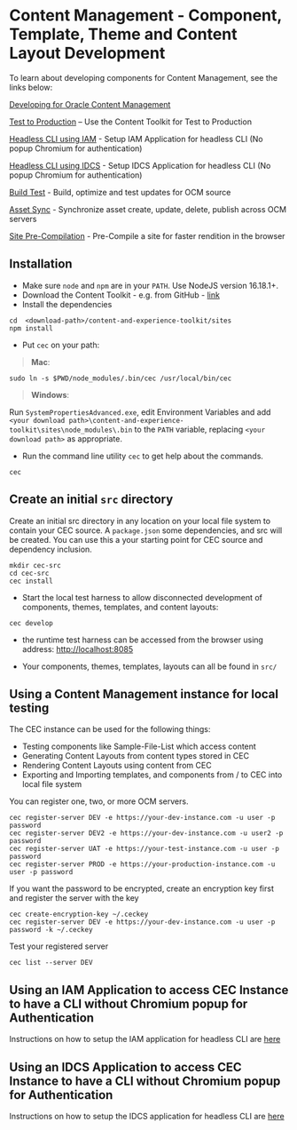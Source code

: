 # Content Management - Component, Template, Theme and Content Layout Development

To learn about developing components for Content Management, see the links below:

[Developing for Oracle Content Management](
https://docs.oracle.com/en/cloud/paas/content-cloud/developer/develop-oracle-content-and-experience-toolkit.html )

[Test to Production](doc/T2P.md) – Use the Content Toolkit for Test to Production

[Headless CLI using IAM](doc/IAM-App.md) - Setup IAM Application for headless CLI (No popup Chromium for authentication)

[Headless CLI using IDCS](doc/IDCS-App.md) - Setup IDCS Application for headless CLI (No popup Chromium for authentication)

[Build Test](doc/Build-Test.md) - Build, optimize and test updates for OCM source

[Asset Sync](doc/AssetSync.md) - Synchronize asset create, update, delete, publish across OCM servers

[Site Pre-Compilation](doc/compiler.md) - Pre-Compile a site for faster rendition in the browser

## Installation

* Make sure `node` and `npm` are in your `PATH`.  Use NodeJS version 16.18.1+.
* Download the Content Toolkit - e.g. from GitHub - [link](https://github.com/oracle/content-and-experience-toolkit/archive/master.zip)
* Install the dependencies

```
cd  <download-path>/content-and-experience-toolkit/sites
npm install
```

* Put `cec` on your path:

> **Mac**:

```
sudo ln -s $PWD/node_modules/.bin/cec /usr/local/bin/cec
```

> **Windows**:

Run `SystemPropertiesAdvanced.exe`, edit Environment Variables and add `<your download path>\content-and-experience-toolkit\sites\node_modules\.bin` to the `PATH` variable, replacing `<your download path>` as appropriate.

* Run the command line utility `cec` to get help about the commands.
 
```
cec
```
## Create an initial `src` directory
Create an initial src directory in any location on your local file system to contain your CEC source.
A `package.json` some dependencies, and src will be created.  You can use this a your starting point for CEC source and dependency inclusion.

```
mkdir cec-src
cd cec-src
cec install
```
 
* Start the local test harness to allow disconnected development of components, themes, templates, and content layouts:
 
```
cec develop
```

* the runtime test harness can be accessed from the browser using address: [http://localhost:8085](http://localhost:8085)

* Your components, themes, templates, layouts can all be found in `src/`
 
## Using a Content Management instance for local testing

The CEC instance can be used for the following things:

* Testing components like Sample-File-List which access content
* Generating Content Layouts from content types stored in CEC
* Rendering Content Layouts using content from CEC
* Exporting and Importing templates, and components from / to CEC into local file system
 
You can register one, two, or more OCM servers.
 
```
cec register-server DEV -e https://your-dev-instance.com -u user -p password
cec register-server DEV2 -e https://your-dev-instance.com -u user2 -p password
cec register-server UAT -e https://your-test-instance.com -u user -p password
cec register-server PROD -e https://your-production-instance.com -u user -p password
```

If you want the password to be encrypted, create an encryption key first and register the server with the key

```
cec create-encryption-key ~/.ceckey
cec register-server DEV -e https://your-dev-instance.com -u user -p password -k ~/.ceckey
```

Test your registered server

```
cec list --server DEV
```

## Using an IAM Application to access CEC Instance to have a CLI without Chromium popup for Authentication
Instructions on how to setup the IAM application for headless CLI are [here](doc/IAM-App.md)

## Using an IDCS Application to access CEC Instance to have a CLI without Chromium popup for Authentication
Instructions on how to setup the IDCS application for headless CLI are [here](doc/IDCS-App.md)
